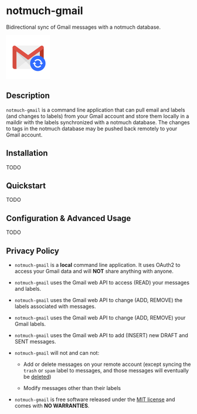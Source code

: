 <!-- vim:set ft=markdown: -->

# notmuch-gmail

Bidirectional sync of Gmail messages with a notmuch database.

![Logo](https://github.com/rjarry/notmuch-gmail/raw/master/docs/logo.png)

## Description

`notmuch-gmail` is a command line application that can pull email and labels
(and changes to labels) from your Gmail account and store them locally in a
maildir with the labels synchronized with a notmuch database. The changes to
tags in the notmuch database may be pushed back remotely to your Gmail account.

## Installation

TODO

## Quickstart

TODO

## Configuration & Advanced Usage

TODO

## Privacy Policy

* `notmuch-gmail` is a **local** command line application. It uses OAuth2 to
  access your Gmail data and will **NOT** share anything with anyone.

* `notmuch-gmail` uses the Gmail web API to access (READ) your messages and
  labels.

* `notmuch-gmail` uses the Gmail web API to change (ADD, REMOVE) the labels
  associated with messages.

* `notmuch-gmail` uses the Gmail web API to change (ADD, REMOVE) your Gmail
  labels.

* `notmuch-gmail` uses the Gmail web API to add (INSERT) new DRAFT and SENT
  messages.

* `notmuch-gmail` will not and can not:

  - Add or delete messages on your remote account (except syncing the `trash`
    or `spam` label to messages, and those messages will eventually be
    [deleted](https://support.google.com/mail/answer/7401?co=GENIE.Platform%3DDesktop&hl=en))

  - Modify messages other than their labels

* `notmuch-gmail` is free software released under the [MIT
  license](https://opensource.org/licenses/MIT) and comes with **NO
  WARRANTIES**.
